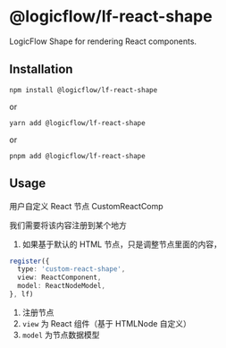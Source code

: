 # @logicflow/lf-react-shape

LogicFlow Shape for rendering React components.

## Installation
```shell
npm install @logicflow/lf-react-shape
```
or
```shell
yarn add @logicflow/lf-react-shape
```
or
```shell
pnpm add @logicflow/lf-react-shape
```

## Usage
用户自定义 React 节点 CustomReactComp 

我们需要将该内容注册到某个地方

1. 如果基于默认的 HTML 节点，只是调整节点里面的内容，

```typescript
register({
  type: 'custom-react-shape',
  view: ReactComponent,
  model: ReactNodeModel,
}, lf)
```

1. 注册节点
2. `view` 为 React 组件（基于 HTMLNode 自定义）
3. `model` 为节点数据模型
